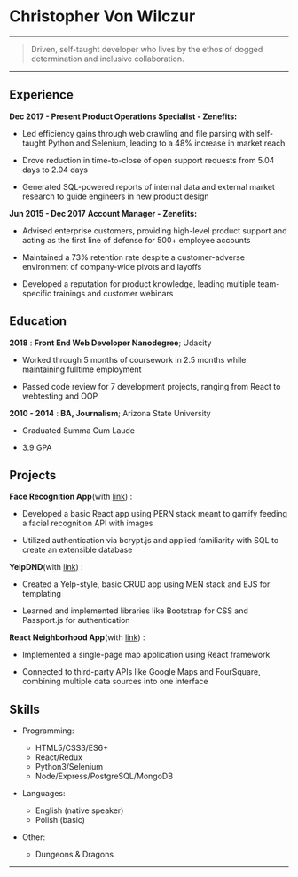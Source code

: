 Christopher Von Wilczur
============

----

>  Driven, self-taught developer who lives by the ethos of dogged determination and inclusive collaboration.

----


Experience
----------
**Dec 2017 - Present**
**Product Operations Specialist - Zenefits:**

* Led efficiency gains through web crawling and file parsing with self-taught
Python and Selenium, leading to a 48% increase in market reach

* Drove reduction in time-to-close of open support requests from 5.04 days to
2.04 days

* Generated SQL-powered reports of internal data and external market research
to guide engineers in new product design

**Jun 2015 - Dec 2017**
**Account Manager - Zenefits:**

* Advised enterprise customers, providing high-level product support and acting
as the first line of defense for 500+ employee accounts

* Maintained a 73% retention rate despite a customer-adverse environment of
company-wide pivots and layoffs

* Developed a reputation for product knowledge, leading multiple team-specific
trainings and customer webinars


Education
---------

**2018** 
:   **Front End Web Developer Nanodegree**; Udacity 

* Worked through 5 months of coursework in 2.5 months while maintaining fulltime
employment

* Passed code review for 7 development projects, ranging from React to webtesting
and OOP

**2010 - 2014**
:   **BA, Journalism**; Arizona State University
    
* Graduated Summa Cum Laude

* 3.9 GPA

Projects
--------------------

**Face Recognition App**(with [link](https://facial-recognition-game.herokuapp.com/))
:  

* Developed a basic React app using PERN stack meant to gamify feeding a
facial recognition API with images

* Utilized authentication via bcrypt.js and applied familiarity with SQL to create an
extensible database


**YelpDND**(with [link](https://yelpdnd.herokuapp.com/groups))
:  

* Created a Yelp-style, basic CRUD app using MEN stack and EJS for templating

* Learned and implemented libraries like Bootstrap for CSS and Passport.js for
authentication


**React Neighborhood App**(with [link](https://github.com/cvonwilczur/react-maps-app))
:  

* Implemented a single-page map application using React framework

* Connected to third-party APIs like Google Maps and FourSquare, combining
multiple data sources into one interface


Skills
----------------------------------------

* Programming:

     * HTML5/CSS3/ES6+
     * React/Redux
     * Python3/Selenium
     * Node/Express/PostgreSQL/MongoDB
     
* Languages:

     * English (native speaker)
     * Polish (basic)

* Other:

     * Dungeons & Dragons

----
